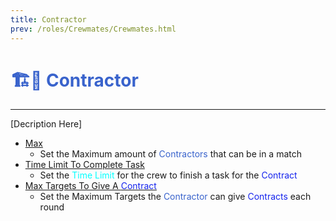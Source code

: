 ```yaml
---
title: Contractor
prev: /roles/Crewmates/Crewmates.html
---
```

# <font color="#3963cc">🏗️📜 Contractor</font> <Badge text="Support" type="tip" vertical="middle"/>
---

[Decription Here]
- <u>Max</u>
  - Set the Maximum amount of <font color="#3963cc">Contractors</font> that can be in a match
- <u>Time Limit To Complete Task</u>
  - Set the <font color="cyan">Time Limit</font> for the crew to finish a task for the <font color="#1524ed">Contract</font>
- <u>Max Targets To Give A <font color="#1524ed">Contract</font></u>
  - Set the Maximum Targets the <font color="#3963cc">Contractor</font> can give <font color="#1524ed">Contracts</font> each round